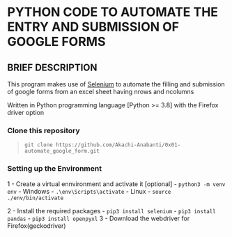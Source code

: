 # PYTHON CODE TO AUTOMATE THE ENTRY AND SUBMISSION OF GOOGLE FORMS

## BRIEF DESCRIPTION

This program makes use of [Selenium](https://www.selenium.dev/) to automate the filling and submission of google forms from an excel sheet having nrows and ncolumns

Written in Python programming language [Python >= 3.8] with the Firefox driver option

### Clone this repository

> `git clone https://github.com/Akachi-Anabanti/0x01-automate_google_form.git`

### Setting up the Environment

1 - Create a virtual ennvironment and activate it [optional] - `python3 -m venv env` - Windows - `.\env\Scripts\activate` - Linux - `source ./env/bin/activate`

2 - Install the required packages - `pip3 install selenium` - `pip3 install pandas` - `pip3 install openpyxl`
3 - Download the webdriver for Firefox(geckodriver)
